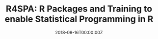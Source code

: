 ---
title: 'R4SPA: R Packages and Training to enable Statistical Programming in R'
authors:
- Kieran Martin
date: '2018-08-16T00:00:00Z'

# Schedule page publish date (NOT proceeding's date).
publishDate: '20001-01-01T00:00:00Z'

# proceeding type.
# Legend: 0 = Uncategorized; 1 = Talk, 2 = Keynote, 3 = Workshop
# To add more update publications_types.toml and en.yaml
proceeding_types: ['1']

# proceeding name and optional abbreviated proceeding name.
proceeding: Presented at 2018 Conference
proceeding_short: Presented at 2018 Conference

abstract: 

tags:
- Roche / Genentech
featured: false

links:
url_slides: 'https://kieranjmartin.github.io/R4SPA-talk/r4spa.html'
url_video: ''

---